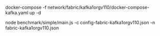 docker-compose -f network/fabric/kafka1orgv110/docker-compose-kafka.yaml up -d

node benchmark/simple/main.js -c config-fabric-kafka1orgv110.json -n fabric-kafka1orgv110.json